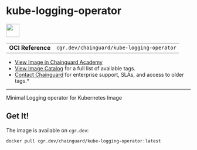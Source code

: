 <!--monopod:start-->
# kube-logging-operator

<!--url:start-->
<a href="https://github.com/kube-logging/logging-operator">
<!--logo:start-->
  <img src="https://storage.googleapis.com/chainguard-academy/logos/kube-logging-operator/logo.svg" width="36px" height="36px" />
<!--logo:end-->
</a>
<!--url:end-->

| | |
| - | - |
| **OCI Reference** | `cgr.dev/chainguard/kube-logging-operator` |

* [View Image in Chainguard Academy](https://edu.chainguard.dev/chainguard/chainguard-images/reference/kube-logging-operator/overview/)
* [View Image Catalog](https://console.enforce.dev/images/catalog) for a full list of available tags.
* [Contact Chainguard](https://www.chainguard.dev/chainguard-images) for enterprise support, SLAs, and access to older tags.*
---
<!--monopod:end-->

<!--overview:start-->
Minimal Logging operator for Kubernetes Image
<!--overview:end-->

<!--getting:start-->
## Get It!
The image is available on `cgr.dev`:

```
docker pull cgr.dev/chainguard/kube-logging-operator:latest
```
<!--getting:end-->

<!--body:start-->
<!--body:end-->
